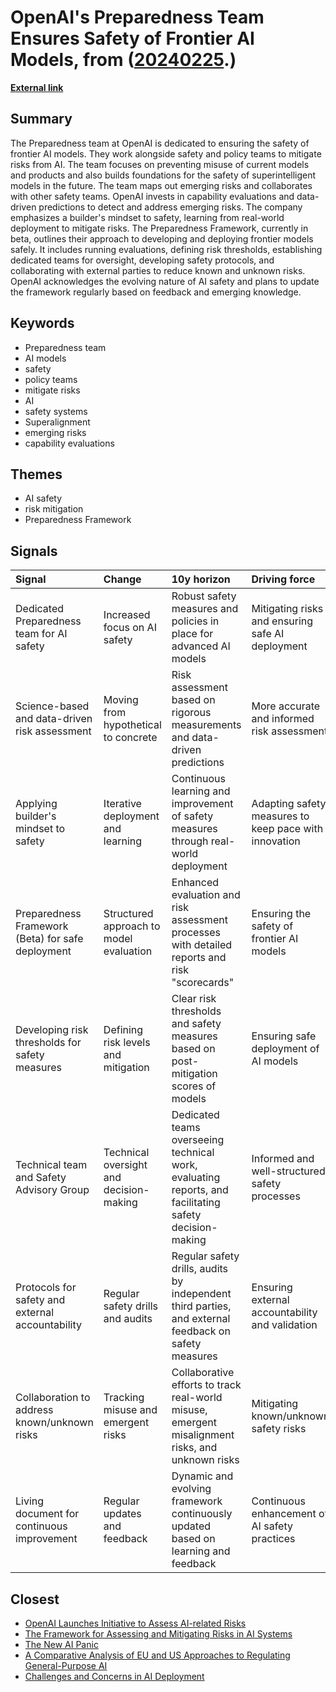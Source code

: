 # __OpenAI's Preparedness Team Ensures Safety of Frontier AI Models__, from ([20240225](https://kghosh.substack.com/p/20240225).)

__[External link](https://openai.com/safety/preparedness)__



## Summary

The Preparedness team at OpenAI is dedicated to ensuring the safety of frontier AI models. They work alongside safety and policy teams to mitigate risks from AI. The team focuses on preventing misuse of current models and products and also builds foundations for the safety of superintelligent models in the future. The team maps out emerging risks and collaborates with other safety teams. OpenAI invests in capability evaluations and data-driven predictions to detect and address emerging risks. The company emphasizes a builder's mindset to safety, learning from real-world deployment to mitigate risks. The Preparedness Framework, currently in beta, outlines their approach to developing and deploying frontier models safely. It includes running evaluations, defining risk thresholds, establishing dedicated teams for oversight, developing safety protocols, and collaborating with external parties to reduce known and unknown risks. OpenAI acknowledges the evolving nature of AI safety and plans to update the framework regularly based on feedback and emerging knowledge.

## Keywords

* Preparedness team
* AI models
* safety
* policy teams
* mitigate risks
* AI
* safety systems
* Superalignment
* emerging risks
* capability evaluations

## Themes

* AI safety
* risk mitigation
* Preparedness Framework

## Signals

| Signal                                            | Change                                  | 10y horizon                                                                                            | Driving force                                         |
|:--------------------------------------------------|:----------------------------------------|:-------------------------------------------------------------------------------------------------------|:------------------------------------------------------|
| Dedicated Preparedness team for AI safety         | Increased focus on AI safety            | Robust safety measures and policies in place for advanced AI models                                    | Mitigating risks and ensuring safe AI deployment      |
| Science-based and data-driven risk assessment     | Moving from hypothetical to concrete    | Risk assessment based on rigorous measurements and data-driven predictions                             | More accurate and informed risk assessment            |
| Applying builder's mindset to safety              | Iterative deployment and learning       | Continuous learning and improvement of safety measures through real-world deployment                   | Adapting safety measures to keep pace with innovation |
| Preparedness Framework (Beta) for safe deployment | Structured approach to model evaluation | Enhanced evaluation and risk assessment processes with detailed reports and risk "scorecards"          | Ensuring the safety of frontier AI models             |
| Developing risk thresholds for safety measures    | Defining risk levels and mitigation     | Clear risk thresholds and safety measures based on post-mitigation scores of models                    | Ensuring safe deployment of AI models                 |
| Technical team and Safety Advisory Group          | Technical oversight and decision-making | Dedicated teams overseeing technical work, evaluating reports, and facilitating safety decision-making | Informed and well-structured safety processes         |
| Protocols for safety and external accountability  | Regular safety drills and audits        | Regular safety drills, audits by independent third parties, and external feedback on safety measures   | Ensuring external accountability and validation       |
| Collaboration to address known/unknown risks      | Tracking misuse and emergent risks      | Collaborative efforts to track real-world misuse, emergent misalignment risks, and unknown risks       | Mitigating known/unknown safety risks                 |
| Living document for continuous improvement        | Regular updates and feedback            | Dynamic and evolving framework continuously updated based on learning and feedback                     | Continuous enhancement of AI safety practices         |

## Closest

* [OpenAI Launches Initiative to Assess AI-related Risks](da35713ef68d11a0e6850f6d3b206bac)
* [The Framework for Assessing and Mitigating Risks in AI Systems](f87bcfb74a4a1db0ac38bd573144fd59)
* [The New AI Panic](3c87907a359edc6a80187a597d0c3074)
* [A Comparative Analysis of EU and US Approaches to Regulating General-Purpose AI](92c576db749f12173f65323567670895)
* [Challenges and Concerns in AI Deployment](382e9ebc1e518ee49e541da1e6b5f8af)